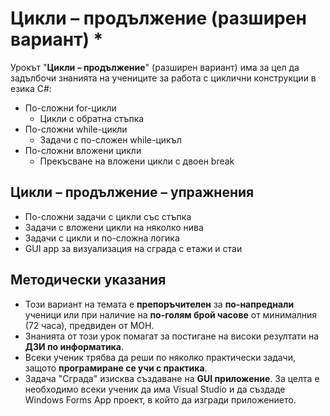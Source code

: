 # Цикли – продължение (разширен вариант) *

Урокът "**Цикли – продължение**" (разширен вариант) има за цел да задълбочи знанията на учениците за работа с циклични конструкции в езика C#:
 - По-сложни for-цикли
    - Цикли с обратна стъпка
 - По-сложни while-цикли
    - Задачи с по-сложен while-цикъл
 - По-сложни вложени цикли
    - Прекъсване на вложени цикли с двоен break

## Цикли – продължение – упражнения
  - По-сложни задачи с цикли със стъпка
  - Задачи с вложени цикли на няколко нива
  - Задачи с цикли и по-сложна логика
  - GUI app за визуализация на сграда с етажи и стаи

## Методически указания
  - Този вариант на темата е **препоръчителен** за **по-напреднали** ученици или при наличие на **по-голям брой часове** от минималния (72 часа), предвиден от МОН.
  - Знанията от този урок помагат за постигане на високи резултати на **ДЗИ по информатика**.
  - Всеки ученик трябва да реши по няколко практически задачи, защото **програмиране сe учи с практика**.
  - Задача "Сграда" изисква създаване на **GUI приложение**. За целта е необходимо всеки ученик да има Visual Studio и да създаде Windows Forms App проект, в който да изгради приложението.
